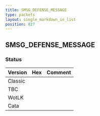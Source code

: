 ```yaml
---
title: SMSG_DEFENSE_MESSAGE
type: packets
layout: single_markdown_in_list
position: 827
---
```


## SMSG_DEFENSE_MESSAGE

### Status

Version | Hex | Comment
---------- | ---------- | ---------- 
Classic |  |  
TBC |  |  
WotLK |  |  
Cata |  |  
